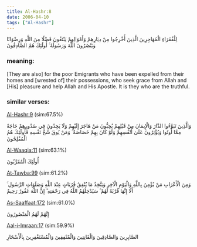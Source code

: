 ```yaml
---
title: Al-Hashr:8
date: 2006-04-10
tags: ["Al-Hashr"]
---
```

لِلْفُقَرَاءِ الْمُهَاجِرِينَ الَّذِينَ أُخْرِجُوا مِنْ دِيَارِهِمْ وَأَمْوَالِهِمْ يَبْتَغُونَ فَضْلًا مِنَ اللَّهِ وَرِضْوَانًا وَيَنْصُرُونَ اللَّهَ وَرَسُولَهُ ۚ أُولَٰئِكَ هُمُ الصَّادِقُونَ
### meaning: 
[They are also] for the poor Emigrants who have been expelled from their homes and [wrested of] their possessions, who seek grace from Allah and [His] pleasure and help Allah and His Apostle. It is they who are the truthful.
### similar verses: 

[Al-Hashr:9](/59/9) (sim:67.5%)

وَالَّذِينَ تَبَوَّءُوا الدَّارَ وَالْإِيمَانَ مِنْ قَبْلِهِمْ يُحِبُّونَ مَنْ هَاجَرَ إِلَيْهِمْ وَلَا يَجِدُونَ فِي صُدُورِهِمْ حَاجَةً مِمَّا أُوتُوا وَيُؤْثِرُونَ عَلَىٰ أَنْفُسِهِمْ وَلَوْ كَانَ بِهِمْ خَصَاصَةٌ ۚ وَمَنْ يُوقَ شُحَّ نَفْسِهِ فَأُولَٰئِكَ هُمُ الْمُفْلِحُونَ

[Al-Waaqia:11](/56/11) (sim:63.1%)

أُولَٰئِكَ الْمُقَرَّبُونَ

[At-Tawba:99](/9/99) (sim:61.2%)

وَمِنَ الْأَعْرَابِ مَنْ يُؤْمِنُ بِاللَّهِ وَالْيَوْمِ الْآخِرِ وَيَتَّخِذُ مَا يُنْفِقُ قُرُبَاتٍ عِنْدَ اللَّهِ وَصَلَوَاتِ الرَّسُولِ ۚ أَلَا إِنَّهَا قُرْبَةٌ لَهُمْ ۚ سَيُدْخِلُهُمُ اللَّهُ فِي رَحْمَتِهِ ۗ إِنَّ اللَّهَ غَفُورٌ رَحِيمٌ

[As-Saaffaat:172](/37/172) (sim:61.0%)

إِنَّهُمْ لَهُمُ الْمَنْصُورُونَ

[Aal-i-Imraan:17](/3/17) (sim:59.9%)

الصَّابِرِينَ وَالصَّادِقِينَ وَالْقَانِتِينَ وَالْمُنْفِقِينَ وَالْمُسْتَغْفِرِينَ بِالْأَسْحَارِ
